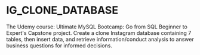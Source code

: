 # IG_CLONE_DATABASE
The Udemy course: Ultimate MySQL Bootcamp: Go from SQL Beginner to Expert's Capstone project. Create a clone Instagram database containing 7 tables, then insert data, and retrieve information/conduct analysis to answer business questions for informed decisions. 
